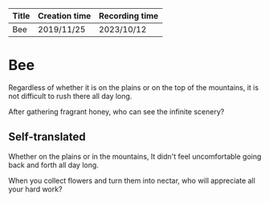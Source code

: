 | Title | Creation time | Recording time |
| ----- | ------------- | -------------- |
| Bee   | 2019/11/25    | 2023/10/12     |

# Bee

Regardless of whether it is on the plains or on the top of the mountains, it is not difficult to rush there all day long.

After gathering fragrant honey, who can see the infinite scenery?

## Self-translated

Whether on the plains or in the mountains, It didn't feel uncomfortable going back and forth all day long.

When you collect flowers and turn them into nectar, who will appreciate all your hard work?
